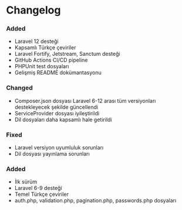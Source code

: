 # Changelog

### Added
- Laravel 12 desteği
- Kapsamlı Türkçe çeviriler
- Laravel Fortify, Jetstream, Sanctum desteği
- GitHub Actions CI/CD pipeline
- PHPUnit test dosyaları
- Gelişmiş README dokümantasyonu

### Changed
- Composer.json dosyası Laravel 6-12 arası tüm versiyonları destekleyecek şekilde güncellendi
- ServiceProvider dosyası iyileştirildi
- Dil dosyaları daha kapsamlı hale getirildi

### Fixed
- Laravel versiyon uyumluluk sorunları
- Dil dosyası yayınlama sorunları

### Added
- İlk sürüm
- Laravel 6-9 desteği
- Temel Türkçe çeviriler
- auth.php, validation.php, pagination.php, passwords.php dosyaları
